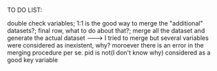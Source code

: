 TO DO LIST:

double check variables;
1:1 is the good way to merge the "additional" datasets?; 
final row, what to do about that?;
merge all the dataset and generate the actual dataset ---> I tried to merge but several variables were considered as inexistent, why? moroever there is an error in the merging procedure per se. pid is not(I don't know why) considered as a good key variable


